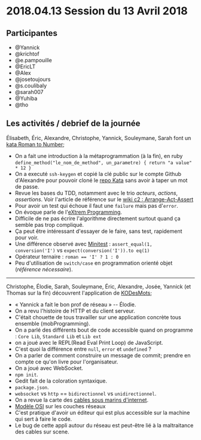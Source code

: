 # 2018.04.13 Session du 13 Avril 2018

## Participantes

- @Yannick 
- @krichtof
- @e.pampouille 
- @EricLT 
- @Alex 
- @josetoujours 
- @s.coulibaly 
- @sarah007 
- @Yuhiba 
- @tho 


## Les activités / debrief de la journée

Élisabeth, Éric, Alexandre, Christophe, Yannick, Souleymane, Sarah font un [kata Roman to Number](http://codingdojo.org/kata/RomanNumerals/);

- On a fait une introduction à la métaprogrammation (à la fin), en ruby `define_method("le_nom_de_method", un_parametre) { return "a value" * 12 }`
- On a executé `ssh-keygen` et copié la clé public sur le compte Github d'Alexandre pour pouvoir cloné le [repo Kata](https://github.com/Rookie-Club/katas) sans avoir à taper un mot de passe.
- Revue les bases du TDD, notamment avec le trio _acteurs_, _actions_, _assertions_. Voir l'article de référence sur le [wiki c2 : Arrange-Act-Assert](http://wiki.c2.com/?ArrangeActAssert)
- Pour avoir un test qui échoue il faut une `failure` mais pas d'`error`.
- On évoque parle de l'[eXtrem Programming](http://www.extremeprogramming.org/).
- Difficile de ne pas écrire l'algorithme directement surtout quand ça semble pas trop compliqué.
- Ça peut être intéressant d'essayer de le faire, sans test, rapidement pour voir.
- Une différence observé avec [Minitest](https://ruby-doc.org/stdlib-2.0.0/libdoc/minitest/rdoc/Minitest.html) : `assert_equal(1, conversion('I')` vs `expect(conversion('I')).to eq(1)`
- Opérateur ternaire : `roman == 'I' ? 1 : 0`
- Peu d'utilisation de `switch/case` en programmation orienté objet (_référence nécessaire_).


---

Christophe, Élodie, Sarah, Souleymane, Éric, Alexandre, Josée, Yannick (et Thomas sur la fin) découvrent l'application de [KODesMots](https://github.com/Rookie-Club/kodesmots);

- « Yannick a fait le bon prof de réseau » -- Élodie.
- On a revu l'histoire de HTTP et du client serveur.
- C'était chouette de tous travailler sur une application concrète tous ensemble (mobProgramming).
- On a parlé des différents bout de code accessible quand on programme : `Core Lib`, `Standard Lib` et `Lib ext`
- on a joué avec le REPL(Read Eval Print Loop) de JavaScript.
- C'est quoi la différence entre `null`, `error` et `undefined` ?
- On a parler de comment construire un message de commit; prendre en compte ce qu'on livre pour l'organisateur.
- On a joué avec WebSocket.
- `npm init`.
- Gedit fait de la coloration syntaxique.
- `package.json`.
- `websocket` vs `http` == `bidirectionnel` vs `unidirectionnel`.
- On a revue la carte des [cables sous marins d'internet](https://www.submarinecablemap.com/).
- [Modèle OSI](https://fr.wikipedia.org/wiki/Mod%C3%A8le_OSI) sur les couches réseaux
- C'est pratique d'avoir un éditeur qui est plus accessible sur la machine qui sert à faire le code.
- Le bug de cette appli autour du réseau est peut-être lié à la maltraitance des cables sur scene.
